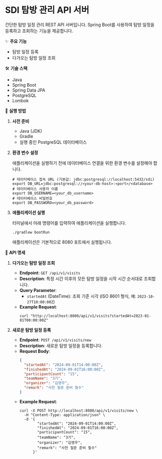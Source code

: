 # SDI 탐방 관리 API 서버

간단한 탐방 일정 관리 REST API 서버입니다. Spring Boot를 사용하여 탐방 일정을 등록하고 조회하는 기능을 제공합니다.

✨ **주요 기능**

*   탐방 일정 등록
*   다가오는 탐방 일정 조회

🛠️ **기술 스택**

*   Java
*   Spring Boot
*   Spring Data JPA
*   PostgreSQL
*   Lombok

🚀 **실행 방법**

1.  **사전 준비**
    *   Java (JDK)
    *   Gradle
    *   실행 중인 PostgreSQL 데이터베이스

2.  **환경 변수 설정**

    애플리케이션을 실행하기 전에 데이터베이스 연결을 위한 환경 변수를 설정해야 합니다.

    ```shell
    # 데이터베이스 접속 URL (기본값: jdbc:postgresql://localhost:5432/sdi)
    export DB_URL=jdbc:postgresql://<your-db-host>:<port>/<database>
    # 데이터베이스 사용자 이름
    export DB_USERNAME=<your_db_username>
    # 데이터베이스 비밀번호
    export DB_PASSWORD=<your_db_password>
    ```

3.  **애플리케이션 실행**

    터미널에서 아래 명령어를 입력하여 애플리케이션을 실행합니다.

    ```shell
    ./gradlew bootRun
    ```

    애플리케이션은 기본적으로 8080 포트에서 실행됩니다.

📝 **API 명세**

1.  **다가오는 탐방 일정 조회**
    *   **Endpoint**: `GET /api/v1/visits`
    *   **Description**: 특정 시간 이후의 모든 탐방 일정을 시작 시간 순서대로 조회합니다.
    *   **Query Parameter**:
        *   `startedAt` (DateTime): 조회 기준 시각 (ISO 8601 형식, 예: `2023-10-27T10:00:00Z`)
    *   **Example Request**:
        ```shell
        curl "http://localhost:8080/api/v1/visits?startedAt=2023-01-01T00:00:00Z"
        ```

2.  **새로운 탐방 일정 등록**
    *   **Endpoint**: `POST /api/v1/visits/new`
    *   **Description**: 새로운 탐방 일정을 등록합니다.
    *   **Request Body**:
        ```json
        {
          "startedAt": "2024-09-01T14:00:00Z",
          "finishedAt": "2024-09-01T16:00:00Z",
          "participantCount": "15",
          "teamName": "3기",
          "organizer": "김영우",
          "remark": "사전 질문 준비 필수"
        }
        ```
    *   **Example Request**:
        ```shell
        curl -X POST http://localhost:8080/api/v1/visits/new \
          -H "Content-Type: application/json" \
          -d '{
                "startedAt": "2024-09-01T14:00:00Z",
                "finishedAt": "2024-09-01T16:00:00Z",
                "participantCount": "15",
                "teamName": "3기",
                "organizer": "김영우",
                "remark": "사전 질문 준비 필수"
              }'
        ```